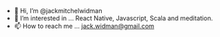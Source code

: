 - 👋 Hi, I’m @jackmitchelwidman
- 👀 I’m interested in ...  React Native, Javascript, Scala and meditation.
- 📫 How to reach me ...  jack.widman@gmail.com

<!---
jackmitchelwidman/jackmitchelwidman is a ✨ special ✨ repository because its `README.md` (this file) appears on your GitHub profile.
You can click the Preview link to take a look at your changes.
--->
